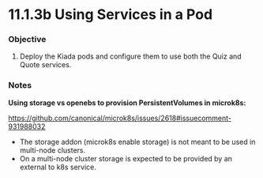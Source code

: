 # 11.1.3b Using Services in a Pod


### Objective

1. Deploy the Kiada pods and configure them to use both the Quiz and Quote services.

### Notes


**Using storage vs openebs to provision PersistentVolumes in microk8s:**

https://github.com/canonical/microk8s/issues/2618#issuecomment-931988032

* The storage addon (microk8s enable storage) is not meant to be used in multi-node clusters. 
* On a multi-node cluster storage is expected to be provided by an external to k8s service. 